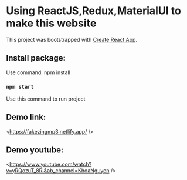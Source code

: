 # Using ReactJS,Redux,MaterialUI to make this website



This project was bootstrapped with [Create React App](https://github.com/facebook/create-react-app).

## Install package:
Use command: npm install

### `npm start`
Use this command to run project
## Demo link:
<https://fakezingmp3.netlify.app/ />
## Demo youtube:
<https://www.youtube.com/watch?v=yRQozuT_8RI&ab_channel=KhoaNguyen />





